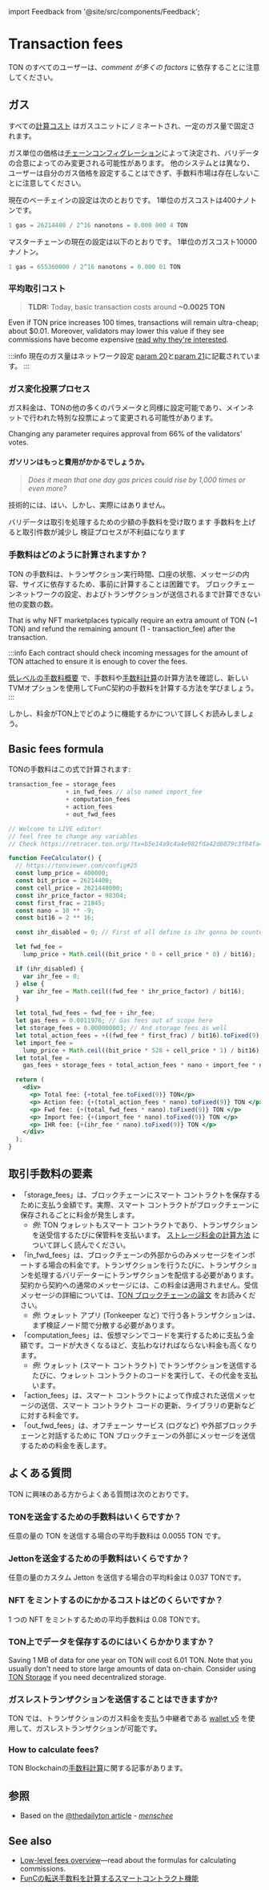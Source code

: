 import Feedback from '@site/src/components/Feedback';

# Transaction fees

TON のすべてのユーザーは、*comment が多くの factors* に依存することに注意してください。

## ガス

すべての[計算コスト](/v3/documentation/smart-contracts/transaction-fees/fees-low-level#computation-fees) はガスユニットにノミネートされ、一定のガス量で固定されます。

ガス単位の価格は[チェーンコンフィグレーション](https://tonviewer.com/config#20)によって決定され、バリデータの合意によってのみ変更される可能性があります。 他のシステムとは異なり、ユーザーは自分のガス価格を設定することはできず、手数料市場は存在しないことに注意してください。

現在のベーチェインの設定は次のとおりです。 1単位のガスコストは400ナノトンです。

```cpp
1 gas = 26214400 / 2^16 nanotons = 0.000 000 4 TON
```

マスターチェーンの現在の設定は以下のとおりです。 1単位のガスコスト10000ナノトン。

```cpp
1 gas = 655360000 / 2^16 nanotons = 0.000 01 TON
```

### 平均取引コスト

> **TLDR:** Today, basic transaction costs around **~0.0025 TON**

Even if TON price increases 100 times, transactions will remain ultra-cheap; about $0.01. Moreover, validators may lower this value if they see commissions have become expensive [read why they're interested](#gas-changing-voting-process).

:::info
現在のガス量はネットワーク設定 [param 20](https://tonviewer.com/config#20)と[param 21](https://tonviewer.com/config#21)に記載されています。
:::

### ガス変化投票プロセス

ガス料金は、TONの他の多くのパラメータと同様に設定可能であり、メインネットで行われた特別な投票によって変更される可能性があります。

Changing any parameter requires approval from 66% of the validators' votes.

#### ガソリンはもっと費用がかかるでしょうか。

> *Does it mean that one day gas prices could rise by 1,000 times or even more?*

技術的には、はい、しかし、実際にはありません。

バリデータは取引を処理するための少額の手数料を受け取ります 手数料を上げると取引件数が減少し 検証プロセスが不利益になります

### 手数料はどのように計算されますか？

TON の手数料は、トランザクション実行時間、口座の状態、メッセージの内容、サイズに依存するため、事前に計算することは困難です。 ブロックチェーンネットワークの設定、およびトランザクションが送信されるまで計算できない他の変数の数。

That is why NFT marketplaces typically require an extra amount of TON (~1 TON) and refund the remaining amount (1 - transaction_fee) after the transaction.

:::info
Each contract should check incoming messages for the amount of TON attached to ensure it is enough to cover the fees.

[低レベルの手数料概要](/v3/documentation/smart-contraction/transaction-fees/low-level) で、手数料や[手数料計算](/v3/guidelines/smart-contracts/fee-calculation)の計算方法を確認し、新しいTVMオプションを使用してFunC契約の手数料を計算する方法を学びましょう。
:::

しかし、料金がTON上でどのように機能するかについて詳しくお読みしましょう。

## Basic fees formula

TONの手数料はこの式で計算されます:

```cpp
transaction_fee = storage_fees
                + in_fwd_fees // also named import_fee
                + computation_fees
                + action_fees
                + out_fwd_fees
```

```jsx live
// Welcome to LIVE editor!
// feel free to change any variables
// Check https://retracer.ton.org/?tx=b5e14a9c4a4e982fda42d6079c3f84fa48e76497a8f3fca872f9a3737f1f6262

function FeeCalculator() {
  // https://tonviewer.com/config#25
  const lump_price = 400000;
  const bit_price = 26214400;
  const cell_price = 2621440000;
  const ihr_price_factor = 98304;
  const first_frac = 21845;
  const nano = 10 ** -9;
  const bit16 = 2 ** 16;

  const ihr_disabled = 0; // First of all define is ihr gonna be counted

  let fwd_fee =
    lump_price + Math.ceil((bit_price * 0 + cell_price * 0) / bit16);

  if (ihr_disabled) {
    var ihr_fee = 0;
  } else {
    var ihr_fee = Math.ceil((fwd_fee * ihr_price_factor) / bit16);
  }

  let total_fwd_fees = fwd_fee + ihr_fee;
  let gas_fees = 0.0011976; // Gas fees out of scope here
  let storage_fees = 0.000000003; // And storage fees as well
  let total_action_fees = +((fwd_fee * first_frac) / bit16).toFixed(9);
  let import_fee =
    lump_price + Math.ceil((bit_price * 528 + cell_price * 1) / bit16);
  let total_fee =
    gas_fees + storage_fees + total_action_fees * nano + import_fee * nano;

  return (
    <div>
      <p> Total fee: {+total_fee.toFixed(9)} TON</p>
      <p> Action fee: {+(total_action_fees * nano).toFixed(9)} TON </p>
      <p> Fwd fee: {+(total_fwd_fees * nano).toFixed(9)} TON </p>
      <p> Import fee: {+(import_fee * nano).toFixed(9)} TON </p>
      <p> IHR fee: {+(ihr_fee * nano).toFixed(9)} TON </p>
    </div>
  );
}
```

## 取引手数料の要素

- 「storage_fees」は、ブロックチェーンにスマート コントラクトを保存するために支払う金額です。実際、スマート コントラクトがブロックチェーンに保存されるごとに料金が発生します。
  - *例*: TON ウォレットもスマート コントラクトであり、トランザクションを送受信するたびに保管料を支払います。 [ストレージ料金の計算方法](/v3/documentation/smart-contracts/transaction-fees/fees-low-level#storage-fee) について詳しく読んでください。
- 「in_fwd_fees」は、ブロックチェーンの外部からのみメッセージをインポートする場合の料金です。トランザクションを行うたびに、トランザクションを処理するバリデーターにトランザクションを配信する必要があります。契約から契約への通常のメッセージには、この料金は適用されません。受信メッセージの詳細については、[TON ブロックチェーンの論文](https://docs.ton.org/tblkch.pdf) をお読みください。
  - *例*: ウォレット アプリ (Tonkeeper など) で行う各トランザクションは、まず検証ノード間で分散する必要があります。
- 「computation_fees」は、仮想マシンでコードを実行するために支払う金額です。コードが大きくなるほど、支払わなければならない料金も高くなります。
  - *例*: ウォレット (スマート コントラクト) でトランザクションを送信するたびに、ウォレット コントラクトのコードを実行して、その代金を支払います。
- 「action_fees」は、スマート コントラクトによって作成された送信メッセージの送信、スマート コントラクト コードの更新、ライブラリの更新などに対する料金です。
- 「out_fwd_fees」は、オフチェーン サービス (ログなど) や外部ブロックチェーンと対話するために TON ブロックチェーンの外部にメッセージを送信するための料金を表します。

## よくある質問

TON に興味のある方からよくある質問は次のとおりです。

### TONを送金するための手数料はいくらですか？

任意の量の TON を送信する場合の平均手数料は 0.0055 TON です。

### Jettonを送金するための手数料はいくらですか？

任意の量のカスタム Jetton を送信する場合の平均料金は 0.037 TONです。

### NFT をミントするのにかかるコストはどのくらいですか？

1 つの NFT をミントするための平均手数料は 0.08 TONです。

### TON上でデータを保存するのにはいくらかかりますか？

Saving 1 MB of data for one year on TON will cost 6.01 TON. Note that you usually don't need to store large amounts of data on-chain. Consider using [TON Storage](/v3/guidelines/web3/ton-storage/storage-daemon) if you need decentralized storage.

### ガスレストランザクションを送信することはできますか?

TON では、トランザクションのガス料金を支払う中継者である [wallet v5](/v3/documentation/smart-contracts/contracts-specs/wallet-contracts#preparing-for-gasless-transactions) を使用して、ガスレストランザクションが可能です。

### How to calculate fees?

TON Blockchainの[手数料計算](/v3/guidelines/smart-contracts/fee-calculation)に関する記事があります。

## 参照

- Based on the [@thedailyton article](https://telegra.ph/Commissions-on-TON-07-22) - *[menschee](https://github.com/menschee)*

## See also

- [Low-level fees overview](/v3/documentation/smart-contracts/transaction-fees/fees-low-level)—read about the formulas for calculating commissions.
- [FunCの転送手数料を計算するスマートコントラクト機能](https://github.com/ton-blockchain/token-contract/blob/main/misc/forward-fee-calc.fc)

<Feedback />

